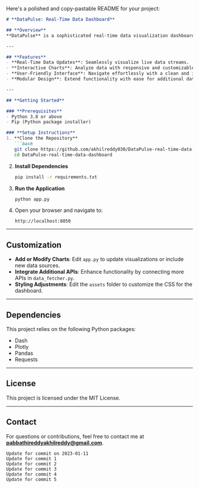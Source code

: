 Here's a polished and copy-pastable README for your project:

```markdown
# **DataPulse: Real-Time Data Dashboard**

## **Overview**
**DataPulse** is a sophisticated real-time data visualization dashboard. It leverages Dash and Plotly to provide dynamic and interactive insights by fetching live data from APIs. This tool is designed for diverse data monitoring and analytics, delivering an intuitive and visually engaging interface.

---

## **Features**
- **Real-Time Data Updates**: Seamlessly visualize live data streams.
- **Interactive Charts**: Analyze data with responsive and customizable charts.
- **User-Friendly Interface**: Navigate effortlessly with a clean and intuitive layout.
- **Modular Design**: Extend functionality with ease for additional data sources and visualizations.

---

## **Getting Started**

### **Prerequisites**
- Python 3.8 or above
- Pip (Python package installer)

### **Setup Instructions**
1. **Clone the Repository**
   ```bash
   git clone https://github.com/akhilreddy030/DataPulse-real-time-data-dashboard.git
   cd DataPulse-real-time-data-dashboard
   ```

2. **Install Dependencies**
   ```bash
   pip install -r requirements.txt
   ```

3. **Run the Application**
   ```bash
   python app.py
   ```

4. Open your browser and navigate to:
   ```
   http://localhost:8050
   ```

---

## **Customization**
- **Add or Modify Charts**: Edit `app.py` to update visualizations or include new data sources.
- **Integrate Additional APIs**: Enhance functionality by connecting more APIs in `data_fetcher.py`.
- **Styling Adjustments**: Edit the `assets` folder to customize the CSS for the dashboard.

---

## **Dependencies**
This project relies on the following Python packages:
- Dash
- Plotly
- Pandas
- Requests

---

## **License**
This project is licensed under the MIT License.

---

## **Contact**
For questions or contributions, feel free to contact me at **pabbathireddyakhilreddy@gmail.com**.
```
Update for commit on 2023-01-11
Update for commit 1
Update for commit 2
Update for commit 3
Update for commit 4
Update for commit 5
